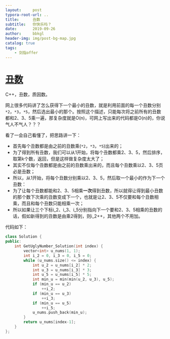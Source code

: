 ```yaml
---
layout:     post
typora-root-url: ..
title:      丑数
subtitle:   你快乐吗？
date:       2019-09-26
author:     bbkgl
header-img: img/post-bg-map.jpg
catalog: true
tags:
    - 剑指offer
---
```


# [丑数](https://www.nowcoder.com/practice/6aa9e04fc3794f68acf8778237ba065b?tpId=13&tqId=11186&rp=2&ru=/ta/coding-interviews&qru=/ta/coding-interviews/question-ranking )

C++，丑数，质因数。

网上很多代码讲了怎么获得下一个最小的丑数，就是利用前面的每一个丑数分别`*2`，`*3`，`*5`，然后选出最小的那个。按照这个描述，只能每次将之前所有的丑数都和2、3、5乘一遍，那复杂度就是O(n)，可网上写出来的代码都是O(n)的，你说气人不气人？？？

看了一会自己看懂了，把思路讲一下：

- 首先每个丑数都是由之前的丑数乘(`*2`，`*3`，`*5`)出来的；
- 为了得到所有丑数，我们可以从1开始，将每个丑数都乘2、3、5，然后排序，取第k个数，返回，但是这样做复杂度太大了；
- 其实不仅每个丑数都是由之前的丑数乘出来的，而且每个丑数乘以2、3、5页必是丑数；
- 所以，从1开始，将每个丑数分别乘以2、3、5，然后取一个最小的作为下一个丑数：
- 为了让每个丑数都能和2、3、5相乘**一次**得到丑数，所以就得让得到最小丑数的那个数下次乘的丑数变成下一个，也就是让2、3、5不仅要和每个丑数相乘，而且和每个丑数只能相乘一次；
- 所以如果让三个下标i_2、i_3、i_5分别指向下一个要和2、3、5相乘的丑数的话，假如新得到的丑数是由乘2得到，则i_2++，其他两个不用加。

代码如下：

```cpp
class Solution {
public:
    int GetUglyNumber_Solution(int index) {
        vector<int> u_nums(1, 1);
        int i_2 = 0, i_3 = 0, i_5 = 0;
        while (u_nums.size() <= index) {
            int u_2 = u_nums[i_2] * 2;
            int u_3 = u_nums[i_3] * 3;
            int u_5 = u_nums[i_5] * 5;
            int min_u = min(min(u_2, u_3), u_5);
            if (min_u == u_2)
                ++i_2;
            if (min_u == u_3)
                ++i_3;
            if (min_u == u_5)
                ++i_5;
            u_nums.push_back(min_u);
        }
        return u_nums[index-1];
    }
};
```








